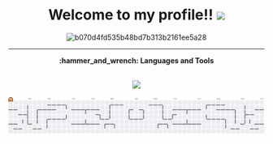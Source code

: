 <h1 align="center">
  Welcome to my profile!!
  <img src="https://projectpokemon.org/images/normal-sprite/pikachu.gif" width="30px"/>
</h1>

<div align="center">
  
![b070d4fd535b48bd7b313b2161ee5a28](https://github.com/user-attachments/assets/a77735ed-f55b-441c-89d5-c451f8d2b3ad)

  
</div>


---
<div align="center"><b>:hammer_and_wrench: Languages and Tools</b></div>
<br>


<p align="center">
  <a href="https://www.youtube.com/watch?v=dQw4w9WgXcQ">
    <img src="https://skillicons.dev/icons?i=python,pytorch,tensorflow,java,js,astro,react,tailwind,sass,c,cpp,arduino,mysql,azure,unity,godot,gamemakerstudio" />
  </a>
</p>

<picture>
  <source media="(prefers-color-scheme: dark)" srcset="https://raw.githubusercontent.com/GabrielBoscoDeolindo/GabrielBoscoDeolindo/output/pacman-contribution-graph-dark.svg">
  <source media="(prefers-color-scheme: light)" srcset="https://raw.githubusercontent.com/GabrielBoscoDeolindo/GabrielBoscoDeolindo/output/pacman-contribution-graph.svg">
  <img alt="pacman contribution graph" src="https://raw.githubusercontent.com/GabrielBoscoDeolindo/GabrielBoscoDeolindo/output/pacman-contribution-graph.svg">
</picture>
<!---
GabrielBoscoDeolindo/GabrielBoscoDeolindo is a ✨ special ✨ repository because its `README.md` (this file) appears on your GitHub profile.
You can click the Preview link to take a look at your changes.
--->
